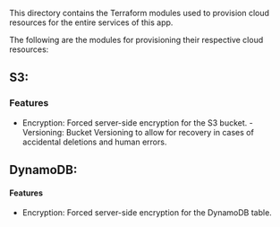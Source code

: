 This directory contains the Terraform modules used to provision cloud resources for the entire services of this app.

The following are the modules for provisioning their respective cloud resources:

## S3:
### Features 
  - Encryption: Forced server-side encryption for the S3 bucket. - Versioning: Bucket Versioning to allow for recovery in cases of accidental deletions and human errors.

## DynamoDB:
#### Features 
  - Encryption: Forced server-side encryption for the DynamoDB table.
